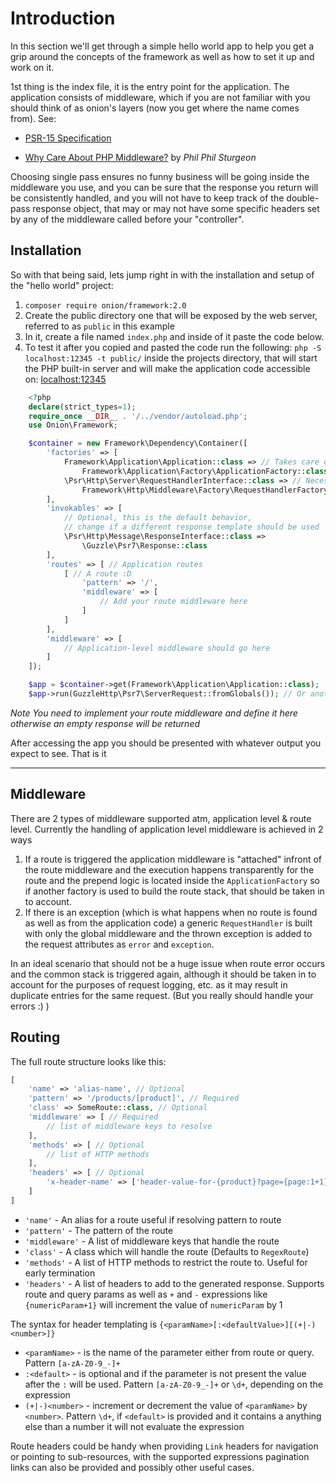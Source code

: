 # Introduction

In this section we'll get through a simple hello world app to help you
get a grip around the concepts of the framework as well as how to
set it up and work on it.

1st thing is the index file, it is the entry point for the application.
The application consists of middleware, which if you are not familiar
with you should think of as onion's layers (now you get where the name
comes from). See:

- [PSR-15 Specification](https://github.com/php-fig/fig-standards/tree/master/proposed/http-middleware)

- [Why Care About PHP Middleware?](https://philsturgeon.uk/php/2016/05/31/why-care-about-php-middleware/) by *Phil Phil Sturgeon*

Choosing single pass ensures no funny business will be going inside the
middleware you use, and you can be sure that the response you return
will be consistently handled, and you will not have to keep track of
the double-pass response object, that may or may not have some specific
headers set by any of the middleware called before your "controller".

## Installation

So with that being said, lets jump right in with the installation
and setup of the "hello world" project:

1. `composer require onion/framework:2.0`
2. Create the public directory one that will be exposed by the web server, referred to as `public` in this example
3. In it, create a file named `index.php` and inside of it paste the code below.
4. To test it after you copied and pasted the code run the following:
 `php -S localhost:12345 -t public/` inside the projects directory,
 that will start the PHP built-in server and will make the application
  code accessible on: [localhost:12345](http://localhost:12345)

```php
    <?php
    declare(strict_types=1);
    require_once __DIR__ . '/../vendor/autoload.php';
    use Onion\Framework;

    $container = new Framework\Dependency\Container([
        'factories' => [
            Framework\Application\Application::class => // Takes care of routing
                Framework\Application\Factory\ApplicationFactory::class,
            \Psr\Http\Server\RequestHandlerInterface::class => // Necessary for error handling
                Framework\Http\Middleware\Factory\RequestHandlerFactory::class
        ],
        'invokables' => [
            // Optional, this is the default behavior,
            // change if a different response template should be used
            \Psr\Http\Message\ResponseInterface::class =>
                \Guzzle\Psr7\Response::class
        ],
        'routes' => [ // Application routes
            [ // A route :D
                'pattern' => '/',
                'middleware' => [
                    // Add your route middleware here
                ]
            ]
        ],
        'middleware' => [
            // Application-level middleware should go here
        ]
    ]);

    $app = $container->get(Framework\Application\Application::class);
    $app->run(GuzzleHttp\Psr7\ServerRequest::fromGlobals()); // Or another request factory
```

*Note You need to implement your route middleware and define it here otherwise an empty response will be returned*

After accessing the app you should be presented with whatever output you expect to see. That is it

---

## Middleware

There are 2 types of middleware supported atm, application level & route level.
Currently the handling of application level middleware is achieved in 2 ways

1. If a route is triggered the application middleware is "attached" infront of
 the route middleware and the execution happens transparently for the route and
 the prepend logic is located inside the `ApplicationFactory` so if another
 factory is used to build the route stack, that should be taken in to account.
2. If there is an exception (which is what happens when no route is found as well
 as from the application code) a generic `RequestHandler` is built with only
 the global middleware and the thrown exception is added to the request attributes
 as `error` and `exception`.

In an ideal scenario that should not be a huge issue when route error occurs
 and the common stack is triggered again, although it should be taken in to
 account for the purposes of request logging, etc. as it may result in duplicate
 entries for the same request. (But you really should handle your errors :) )

## Routing

The full route structure looks like this:

```php
[
    'name' => 'alias-name', // Optional
    'pattern' => '/products/[product]', // Required
    'class' => SomeRoute::class, // Optional
    'middleware' => [ // Required
        // list of middleware keys to resolve
    ],
    'methods' => [ // Optional
        // list of HTTP methods
    ],
    'headers' => [ // Optional
        'x-header-name' => ['header-value-for-{product}?page={page:1+1}'] // Definition of a route header
    ]
]
```

- `'name'` - An alias for a route useful if resolving pattern to route
- `'pattern'` - The pattern of the route
- `'middleware'` - A list of middleware keys that handle the route
- `'class'` - A class which will handle the route (Defaults to `RegexRoute`)
- `'methods'` - A list of HTTP methods to restrict the route to. Useful for early termination
- `'headers'` - A list of headers to add to the generated response. Supports route and query
 params as well as `+` and `-` expressions like `{numericParam+1}` will increment the value of
 `numericParam` by 1

 The syntax for header templating is `{<paramName>[:<defaultValue>][(+|-)<number>]}`

- `<paramName>` - is the name of the parameter either from route or query. Pattern `[a-zA-Z0-9_-]+`
- `:<default>` - is optional and if the parameter is not present the value after the `:` will be used. Pattern `[a-zA-Z0-9_-]+`
 or `\d+`, depending on the expression
- `(+|-)<number>` - increment or decrement the value of `<paramName>` by `<number>`. Pattern `\d+`, if `<default>` is provided
 and it contains a anything else than a number it will not evaluate the expression


Route headers could be handy when providing `Link` headers for navigation or pointing
to sub-resources, with the supported expressions pagination links can also be provided
and possibly other useful cases.
